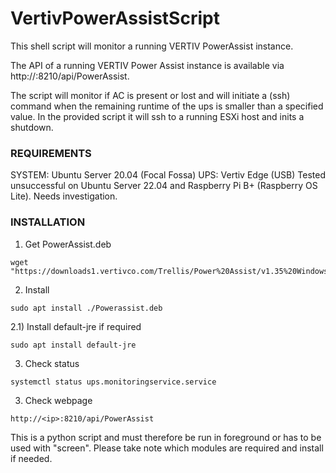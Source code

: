 # VertivPowerAssistScript
This shell script will monitor a running VERTIV PowerAssist instance.

The API of a running VERTIV Power Assist instance is available via http://<IP>:8210/api/PowerAssist.
  
The script will monitor if AC is present or lost and will initiate a (ssh) command when the remaining runtime of the ups is smaller than a specified value. In the provided script it will ssh to a running ESXi host and inits a shutdown.

### REQUIREMENTS
SYSTEM: Ubuntu Server 20.04 (Focal Fossa)
UPS: Vertiv Edge (USB)
Tested unsuccessful on Ubuntu Server 22.04 and Raspberry Pi B+ (Raspberry OS Lite). Needs investigation.

### INSTALLATION
1) Get PowerAssist.deb
```
wget "https://downloads1.vertivco.com/Trellis/Power%20Assist/v1.35%20Windows%20v1.25%20Linux%20August%202021/Power%20Assist%20Linux%201.25.zip"
```
2) Install
```
sudo apt install ./Powerassist.deb
```

2.1) Install default-jre if required
```
sudo apt install default-jre
```
  
3) Check status
```
systemctl status ups.monitoringservice.service
```
  
3) Check webpage
```
http://<ip>:8210/api/PowerAssist
```

This is a python script and must therefore be run in foreground or has to be used with "screen". Please take note which modules are required and install if needed.
